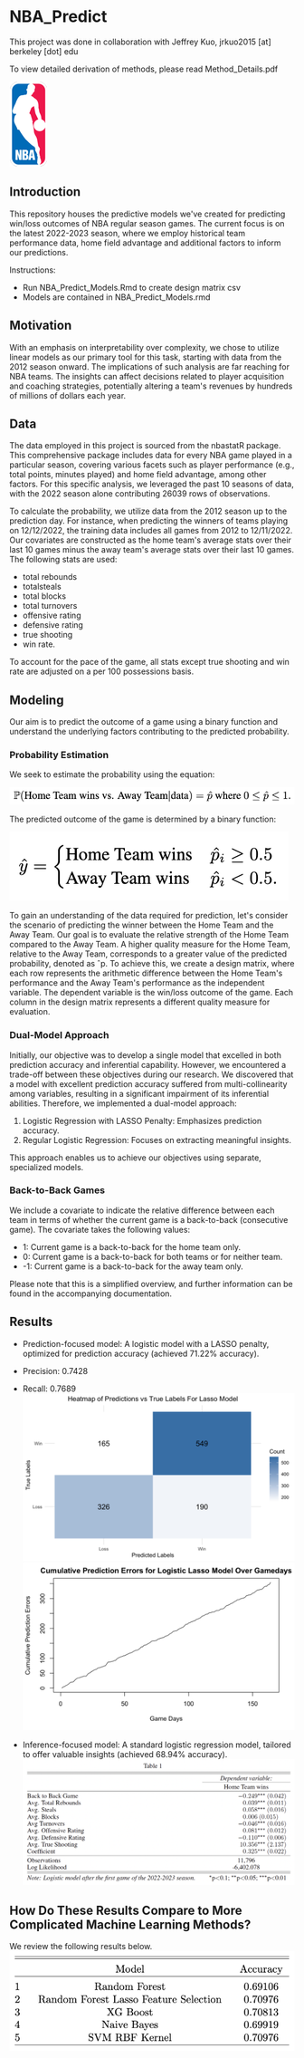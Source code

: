 # NBA_Predict

This project was done in collaboration with Jeffrey Kuo, jrkuo2015 [at] berkeley [dot] edu

To view detailed derivation of methods, please read Method_Details.pdf

![NBA Logo](./Images/nba_logo_small.png)

## Introduction

This repository houses the predictive models we've created for predicting win/loss outcomes of NBA regular season games. The current focus is on the latest 2022-2023 season, where we employ historical team performance data, home field advantage and additional factors to inform our predictions.

Instructions: 
* Run NBA_Predict_Models.Rmd to create design matrix csv
* Models are contained in NBA_Predict_Models.rmd

## Motivation

With an emphasis on interpretability over complexity, we chose to utilize linear models as our primary tool for this task, starting with data from the 2012 season onward. The implications of such analysis are far reaching for NBA teams. The insights can affect decisions related to player acquisition and coaching strategies, potentially altering a team's revenues by hundreds of millions of dollars each year.

## Data

The data employed in this project is sourced from the nbastatR package. This comprehensive package includes data for every NBA game played in a particular season, covering various facets such as player performance (e.g., total points, minutes played) and home field advantage, among other factors. For this specific analysis, we leveraged the past 10 seasons of data, with the 2022 season alone contributing 26039 rows of observations.

To calculate the probability, we utilize data from the 2012 season up to the prediction day. For instance, when predicting the winners of teams playing on 12/12/2022, the training data includes all games from 2012 to 12/11/2022. Our covariates are constructed as the home team's average stats over their last 10 games minus the away team's average stats over their last 10 games. The following stats are used: 
* total rebounds
* totalsteals
* total blocks
* total turnovers
* offensive rating
* defensive rating
* true shooting
* win rate. 

To account for the pace of the game, all stats except true shooting and win rate are adjusted on a per 100 possessions basis.

## Modeling
Our aim is to predict the outcome of a game using a binary function and understand the underlying factors contributing to the predicted probability.

### Probability Estimation

We seek to estimate the probability using the equation:

![Equation 1](./Images/equation_1.png)

The predicted outcome of the game is determined by a binary function:

![Equation 2](./Images/equation_2.png)

To gain an understanding of the data required for prediction, let's consider the scenario of predicting the winner between the Home Team and the Away Team. Our goal is to evaluate the relative strength of the Home Team compared to the Away Team. A higher quality measure for the Home Team, relative to the Away Team, corresponds to a greater value of the predicted probability, denoted as ˆp. To achieve this, we create a design matrix, where each row represents the arithmetic difference between the Home Team's performance and the Away Team's performance as the independent variable. The dependent variable is the win/loss outcome of the game. Each column in the design matrix represents a different quality measure for evaluation.

### Dual-Model Approach

Initially, our objective was to develop a single model that excelled in both prediction accuracy and inferential capability. However, we encountered a trade-off between these objectives during our research. We discovered that a model with excellent prediction accuracy suffered from multi-collinearity among variables, resulting in a significant impairment of its inferential abilities. Therefore, we implemented a dual-model approach:

1. Logistic Regression with LASSO Penalty: Emphasizes prediction accuracy.
2. Regular Logistic Regression: Focuses on extracting meaningful insights.

This approach enables us to achieve our objectives using separate, specialized models.

### Back-to-Back Games

We include a covariate to indicate the relative difference between each team in terms of whether the current game is a back-to-back (consecutive game). The covariate takes the following values:
- 1: Current game is a back-to-back for the home team only.
- 0: Current game is a back-to-back for both teams or for neither team.
- -1: Current game is a back-to-back for the away team only.

Please note that this is a simplified overview, and further information can be found in the accompanying documentation.

## Results
* Prediction-focused model: A logistic model with a LASSO penalty, optimized for prediction accuracy (achieved 71.22% accuracy).
* Precision: 0.7428
* Recall: 0.7689
![Confusion Matrix](./Images/heatmap_lasso.png)
![Model Performance Over time](./Images/lasso_plot.png)

* Inference-focused model: A standard logistic regression model, tailored to offer valuable insights (achieved 68.94% accuracy).
![Summary table](./Images/Logistic_Summary.png)

## How Do These Results Compare to More Complicated Machine Learning Methods?
We review the following results below.
![Accuracy Summaries](./Images/model_accuracies.png)
